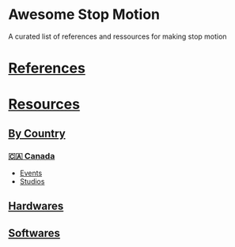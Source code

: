 # Awesome Stop Motion
A curated list of references and ressources for making stop motion

# [References](/references)
# [Resources](/resources)
## [By Country](/resources/by_country)
### [🇨🇦 Canada](/resources/by_country/canada)
- [Events](events.md)
- [Studios](/resources/by_country/canada/studios.md)
## [Hardwares](/resources/hardwares)
## [Softwares](/resources/softwares)